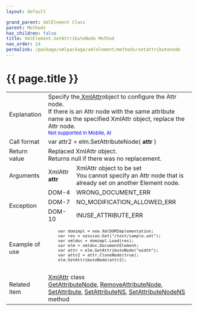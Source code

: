 ```yaml
---
layout: default

grand_parent: XmlElement Class
parent: Methods
has_children: false
title: XmlElement.SetAttributeNode Method
nav_order: 14
permalink: /package/xmlpackage/xmlelement/methods/setattributenode
---
```

# {{ page.title }}

<table>
  <tr>
    <td>Explanation</td>
    <td colspan="2">Specify the<a href="/package/xmlpackage/xmlattr/"> XmlAttr</a>object to configure the Attr node.<br>If there is an Attr node with the same attribute name as the specified XmlAttr object, replace the Attr node.<br><small><span style="color:blue">Not supported in Mobile, AI</span></small></td>
  </tr>
  <tr>
    <td>Call format</td>
    <td colspan="2">var attr2 = elm.SetAttributeNode( <b>attr</b> )</td>
  </tr>
  <tr>
    <td>Return value</td>
    <td colspan="2">Replaced XmlAttr object.<br>Returns null if there was no replacement.</td>
  </tr>  
  <tr>
    <td>Arguments</td>
    <td>XmlAttr <b>attr</b></td>
    <td>XmlAttr object to be set<br>You cannot specify an Attr node that is already set on another Element node.</td>
  </tr>
  <tr>
    <td rowspan="3">Exception</td>
    <td>DOM-4</td>
    <td>WRONG_DOCUMENT_ERR</td>
  </tr>
  <tr>
    <td>DOM-7</td>
    <td>NO_MODIFICATION_ALLOWED_ERR</td>
  </tr>
  <tr>
    <td>DOM-10</td>
    <td>INUSE_ATTRIBUTE_ERR</td>
  </tr>
  <tr>
    <td>Example of use</td>
    <td colspan="2"><code><pre>
    var domimpl = new XmlDOMImplementation;
    var res = session.Get("/test/sample.xml");
    var xmldoc = domimpl.Load(res);
    var elm = xmldoc.DocumentElement;
    var attr = elm.GetAttributeNode("width");
    var attr2 = attr.CloneNode(true);
    elm.SetAttributeNode(attr2);
    </pre></code></td>
  </tr>
  <tr>
    <td>Related item</td>
    <td colspan="2"><a href="/package/xmlpackage/xmlattr">XmlAttr</a> class<br><a href="/package/xmlpackage/xmlelement/methods/getattributenode">GetAttributeNode</a>, <a href="/package/xmlpackage/xmlelement/methods/removeattributeNode">RemoveAttributeNode</a>, <a href="/package/xmlpackage/xmlelement/methods/setattribute">SetAttribute</a>, <a href="/package/xmlpackage/xmlelement/methods/setattributens">SetAttributeNS</a>, <a href="/package/xmlpackage/xmlelement/methods/setattributenodens">SetAttributeNodeNS</a> method</td>
  </tr>
</table>



